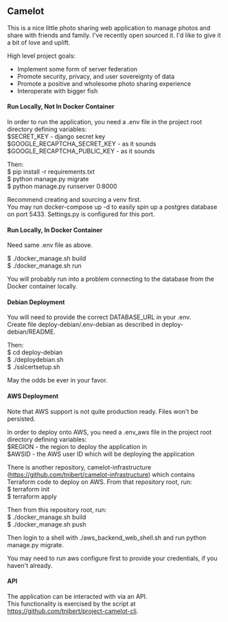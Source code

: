 ## Camelot

This is a nice little photo sharing web application to manage photos and share with friends and family.
I've recently open sourced it.  I'd like to give it a bit of love and uplift.

High level project goals:
- Implement some form of server federation
- Promote security, privacy, and user sovereignty of data
- Promote a positive and wholesome photo sharing experience
- Interoperate with bigger fish

#### Run Locally, Not In Docker Container

In order to run the application, you need a .env file in the project root directory defining variables:<br>
$SECRET_KEY - django secret key<br>
$GOOGLE_RECAPTCHA_SECRET_KEY - as it sounds<br>
$GOOGLE_RECAPTCHA_PUBLIC_KEY - as it sounds

Then:<br>
$ pip install -r requirements.txt<br>
$ python manage.py migrate<br>
$ python manage.py runserver 0:8000

Recommend creating and sourcing a venv first.<br>
You may run docker-compose up -d to easily spin up a postgres database on port 5433.  Settings.py is configured for this port.

#### Run Locally, In Docker Container

Need same .env file as above.

$ ./docker_manage.sh build<br>
$ ./docker_manage.sh run

You will probably run into a problem connecting to the database from the Docker container locally.

#### Debian Deployment

You will need to provide the correct DATABASE_URL in your .env.<br>
Create file deploy-debian/.env-debian as described in deploy-debian/README.

Then:<br>
$ cd deploy-debian<br>
$ ./deploydebian.sh<br>
$ ./sslcertsetup.sh

May the odds be ever in your favor.

#### AWS Deployment

Note that AWS support is not quite production ready.  Files won't be persisted.

In order to deploy onto AWS, you need a .env_aws file in the project root directory defining variables:<br>
$REGION - the region to deploy the application in<br>
$AWSID - the AWS user ID which will be deploying the application

There is another repository, camelot-infrastructure (https://github.com/tnibert/camelot-infrastructure)
which contains Terraform code to deploy on AWS.  From that repository root, run:<br>
$ terraform init<br>
$ terraform apply

Then from this repository root, run:<br>
$ ./docker_manage.sh build<br>
$ ./docker_manage.sh push

Then login to a shell with ./aws_backend_web_shell.sh and run python manage.py migrate.

You may need to run aws configure first to provide your credentials, if you haven't already.

#### API

The application can be interacted with via an API.<br>
This functionality is exercised by the script at https://github.com/tnibert/project-camelot-cli.